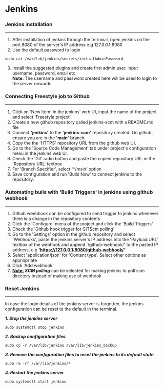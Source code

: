 # Jenkins

### Jenkins installation
---
1. After installation of jenkins through the terminal, open jenkins on the port 8080 of the server's IP address e.g 127.0.0.1:8080
2. Use the default password to login
```
sudo cat /var/lib/jenkins/secrets/initialAdminPassword
```
3. Install the suggested plugins and create first admin user. Input username, password, email etc.<br>**Note:** The username and password created here will be used to login to the server onwards.

### Connecting Freestyle job to Github
---
1. Click on 'New Item' in the jenkins' web UI, input the name of the project and select 'Freestyle project'.
2. Create a new github repository called jenkins-scm with a README.md file
3. Connect **'jenkins'** to the **'jenkins-scm'** repository created. On github, ensure you are in the **'main'** branch.
4. Copy the the 'HTTPS' repository URL from the github web UI.
5. Go to the 'Source Code Management' tab under project's configuration menu in the jenkins web UI.
6. Check the 'Git' radio button and paste the copied repository URL in the 'Repository URL' textbox
7. For 'Branch Specifier', select '*/main' option
8. Save configuration and run 'Build Now' to connect jenkins to the repository.

### Automating buils with 'Build Triggers' in jenkins using github webhook
---
1. Github weebhook can be configured to send trigger to jenkins whenever there is a change in the repository contents
2. Click the 'Configure' menu of the project and click the 'Build Triggers'
3. Check the 'Github hook trigger for GITScm polling'
4. Go to the 'Settings' option in the github repository and select 'Webhooks', paste the jenkins server's IP address into the 'Payload URL' textbox of the webhook and append '/github-webhook/' to the pasted IP address, e.g **'https://127.0.0.1:8080/github-webhook/'**
5. Select 'application/json' for 'Content type'. Select other options as appriopriate
6. Click 'Add webhook'
7. <u>**Note:**</u>
   **_SCM polling_** can be selected for making jenkins to poll scm directory instead of making use of webhook

### Reset Jenkins
---
In case the login details of the jenkins server is forgotten, the jenkins configuration can be reset to the default in the terminal.

**_1. Stop the jenkins server_**
```
sudo systemctl stop jenkins
```
**_2. Backup configuration files_**
```
sudo cp -r /var/lib/jenkins /var/lib/jenkins_backup
```
**_3. Remove the configuration files to reset the jenkins to its default state_**
```
sudo rm -rf /var/lib/jenkins/*
```
**_4. Restart the jenkins server_**
```
sudo systemctl start jenkins
```
